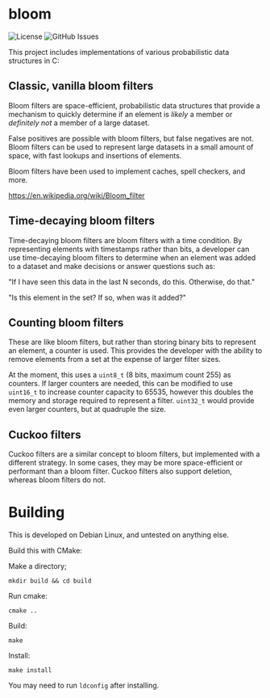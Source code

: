 # bloom

![License](https://img.shields.io/github/license/droberson/bloom)
![GitHub Issues](https://img.shields.io/github/issues/droberson/bloom)


This project includes implementations of various probabilistic data
structures in C:

## Classic, vanilla bloom filters

Bloom filters are space-efficient, probabilistic data structures that
provide a mechanism to quickly determine if an element is _likely_ a
member or _definitely not_ a member of a large dataset.

False positives are possible with bloom filters, but false negatives
are not. Bloom filters can be used to represent large datasets in a
small amount of space, with fast lookups and insertions of elements.

Bloom filters have been used to implement caches, spell checkers, and
more.

https://en.wikipedia.org/wiki/Bloom_filter


## Time-decaying bloom filters

Time-decaying bloom filters are bloom filters with a time
condition. By representing elements with timestamps rather than bits,
a developer can use time-decaying bloom filters to determine when an
element was added to a dataset and make decisions or answer questions
such as:

"If I have seen this data in the last N seconds, do this. Otherwise,
do that."

"Is this element in the set? If so, when was it added?"

## Counting bloom filters

These are like bloom filters, but rather than storing binary bits to
represent an element, a counter is used. This provides the developer
with the ability to remove elements from a set at the expense of
larger filter sizes.

At the moment, this uses a `uint8_t` (8 bits, maximum count 255) as
counters. If larger counters are needed, this can be modified to use
`uint16_t` to increase counter capacity to 65535, however this doubles
the memory and storage required to represent a filter. `uint32_t`
would provide even larger counters, but at quadruple the size.

## Cuckoo filters

Cuckoo filters are a similar concept to bloom filters, but implemented
with a different strategy. In some cases, they may be more
space-efficient or performant than a bloom filter. Cuckoo filters also
support deletion, whereas bloom filters do not.

# Building

This is developed on Debian Linux, and untested on anything else.

Build this with CMake:

Make a directory;
```
mkdir build && cd build
```

Run cmake:
```
cmake ..
```

Build:
```
make
```

Install:
```
make install
```

You may need to run `ldconfig` after installing.


